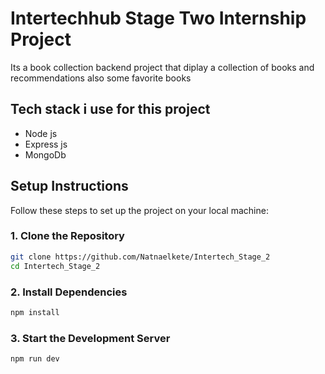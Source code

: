 # Intertechhub Stage Two Internship Project

Its a book collection backend project that diplay a collection of books and recommendations also some favorite books
 
## Tech stack i use for this project
- Node js
- Express js
- MongoDb

## Setup Instructions

Follow these steps to set up the project on your local machine:

### 1. Clone the Repository
```bash
git clone https://github.com/Natnaelkete/Intertech_Stage_2
cd Intertech_Stage_2
```
### 2. Install Dependencies
```bash
npm install
```
### 3. Start the Development Server
```bash
npm run dev
```
